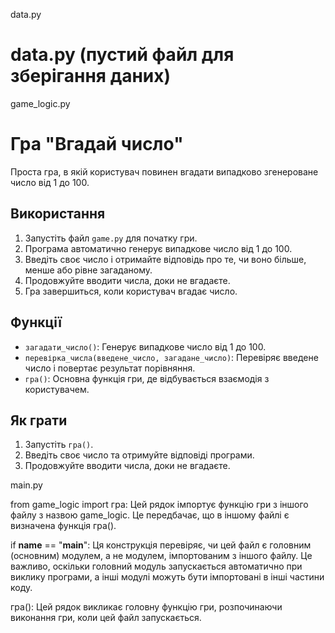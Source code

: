 data.py
# data.py (пустий файл для зберігання даних)



game_logic.py

# Гра "Вгадай число"

Проста гра, в якій користувач повинен вгадати випадково згенероване число від 1 до 100.

## Використання

1. Запустіть файл `game.py` для початку гри.
2. Програма автоматично генерує випадкове число від 1 до 100.
3. Введіть своє число і отримайте відповідь про те, чи воно більше, менше або рівне загаданому.
4. Продовжуйте вводити числа, доки не вгадаєте.
5. Гра завершиться, коли користувач вгадає число.

## Функції

- `загадати_число()`: Генерує випадкове число від 1 до 100.
- `перевірка_числа(введене_число, загадане_число)`: Перевіряє введене число і повертає результат порівняння.
- `гра()`: Основна функція гри, де відбувається взаємодія з користувачем.

## Як грати

1. Запустіть `гра()`.
2. Введіть своє число та отримуйте відповіді програми.
3. Продовжуйте вводити числа, доки не вгадаєте.



main.py

from game_logic import гра: Цей рядок імпортує функцію гри з іншого файлу з назвою game_logic. Це передбачає, що в іншому файлі є визначена функція гра().

if __name__ == "__main__": Ця конструкція перевіряє, чи цей файл є головним (основним) модулем, а не модулем, імпортованим з іншого файлу. Це важливо, оскільки головний модуль запускається автоматично при виклику програми, а інші модулі можуть бути імпортовані в інші частини коду.

гра(): Цей рядок викликає головну функцію гри, розпочинаючи виконання гри, коли цей файл запускається.
